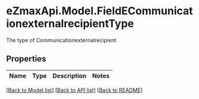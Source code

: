 # eZmaxApi.Model.FieldECommunicationexternalrecipientType
The type of Communicationexternalrecipient

## Properties

Name | Type | Description | Notes
------------ | ------------- | ------------- | -------------

[[Back to Model list]](../README.md#documentation-for-models) [[Back to API list]](../README.md#documentation-for-api-endpoints) [[Back to README]](../README.md)


